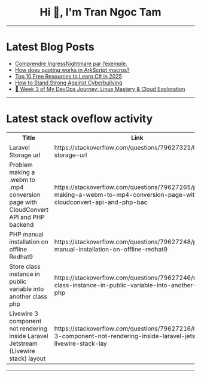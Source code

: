 <h1 align="center">Hi 👋, I'm Tran Ngoc Tam</h1>

---

# Latest Blog Posts 
<!-- BLOG-POST-LIST:START -->
- [Comprendre IngressNightmare par l’exemple.](https://dev.to/neuronaddict/comprendre-ingressnightmare-par-lexemple-3kg6)
- [How does quoting works in ArkScript macros?](https://dev.to/lexplt/how-does-quoting-works-in-arkscript-macros-m6p)
- [Top 10 Free Resources to Learn C# in 2025](https://dev.to/elsayed_zewayed_91621702f/top-10-free-resources-to-learn-c-in-2025-34bl)
- [How to Stand Strong Against Cyberbullying](https://dev.to/nightmare-lynx/how-to-stand-strong-against-cyberbullying-485m)
- [🚀 Week 3 of My DevOps Journey: Linux Mastery &amp; Cloud Exploration](https://dev.to/mritunjay_tiwari_c043f513/week-3-of-my-devops-journey-linux-mastery-cloud-exploration-4nph)
<!-- BLOG-POST-LIST:END -->

---

# Latest stack oveflow activity
<table>
  <tr><th>Title</th><th>Link</th></tr>
  <!-- STACKOVERFLOW:START --><tr><td>Laravel Storage url</td><td>https://stackoverflow.com/questions/79627321/laravel-storage-url</td></tr><tr><td>Problem making a .webm to .mp4 conversion page with CloudConvert API and PHP backend</td><td>https://stackoverflow.com/questions/79627265/problem-making-a-webm-to-mp4-conversion-page-with-cloudconvert-api-and-php-bac</td></tr><tr><td>PHP manual installation on offline Redhat9</td><td>https://stackoverflow.com/questions/79627248/php-manual-installation-on-offline-redhat9</td></tr><tr><td>Store class instance in public variable into another class php</td><td>https://stackoverflow.com/questions/79627246/store-class-instance-in-public-variable-into-another-class-php</td></tr><tr><td>Livewire 3 component not rendering inside Laravel Jetstream &lpar;Livewire stack&rpar; layout</td><td>https://stackoverflow.com/questions/79627216/livewire-3-component-not-rendering-inside-laravel-jetstream-livewire-stack-lay</td></tr><!-- STACKOVERFLOW:END -->
</table>

---


